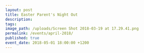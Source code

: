 ```yaml
---
layout: post
title: Easter Parent's Night Out
description:
tags:
image_path: /uploads/Screen Shot 2018-03-19 at 17.29.41.png
permalink: /events/april-2018/
published: true
event_date: 2018-05-01 18:00:00 +1200
---
```

